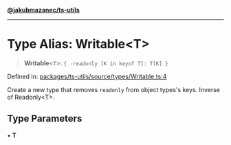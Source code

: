 [**@jakubmazanec/ts-utils**](../README.md)

---

# Type Alias: Writable\<T\>

> **Writable**\<`T`\>: `{ -readonly [K in keyof T]: T[K] }`

Defined in:
[packages/ts-utils/source/types/Writable.ts:4](https://github.com/jakubmazanec/tools/blob/0373298af23ca7b778987184cd6fcccd21ae54be/packages/ts-utils/source/types/Writable.ts#L4)

Create a new type that removes `readonly` from object types's keys. Inverse of Readonly\<T\>.

## Type Parameters

• **T**
